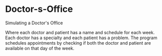 # Doctor-s-Office
Simulating a Doctor's Office

Where each doctor and patient has a name and schedule for each week. Each doctor has a specialty and each patient has a problem.
The program schedules appointments by checking if both the doctor and patient are available on that day of the week.
